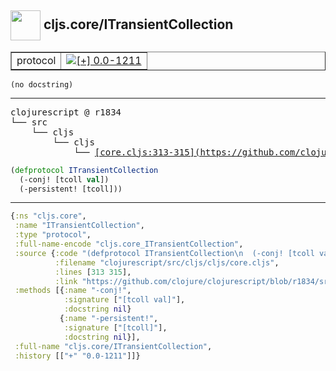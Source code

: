 ## <img width="48px" valign="middle" src="http://i.imgur.com/Hi20huC.png"> cljs.core/ITransientCollection

 <table border="1">
<tr>
<td>protocol</td>
<td><a href="https://github.com/cljsinfo/api-refs/tree/0.0-1211"><img valign="middle" alt="[+] 0.0-1211" src="https://img.shields.io/badge/+-0.0--1211-lightgrey.svg"></a> </td>
</tr>
</table>

 <samp>
</samp>

```
(no docstring)
```

---

 <pre>
clojurescript @ r1834
└── src
    └── cljs
        └── cljs
            └── <ins>[core.cljs:313-315](https://github.com/clojure/clojurescript/blob/r1834/src/cljs/cljs/core.cljs#L313-L315)</ins>
</pre>

```clj
(defprotocol ITransientCollection
  (-conj! [tcoll val])
  (-persistent! [tcoll]))
```


---

```clj
{:ns "cljs.core",
 :name "ITransientCollection",
 :type "protocol",
 :full-name-encode "cljs.core_ITransientCollection",
 :source {:code "(defprotocol ITransientCollection\n  (-conj! [tcoll val])\n  (-persistent! [tcoll]))",
          :filename "clojurescript/src/cljs/cljs/core.cljs",
          :lines [313 315],
          :link "https://github.com/clojure/clojurescript/blob/r1834/src/cljs/cljs/core.cljs#L313-L315"},
 :methods [{:name "-conj!",
            :signature ["[tcoll val]"],
            :docstring nil}
           {:name "-persistent!",
            :signature ["[tcoll]"],
            :docstring nil}],
 :full-name "cljs.core/ITransientCollection",
 :history [["+" "0.0-1211"]]}

```
